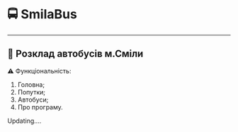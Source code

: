 # :oncoming_bus: SmilaBus
------------------------------
:bus: Розклад автобусів м.Сміли
------------------------------
:warning: Функціональність:

1. Головна;
2. Попутки;
3. Автобуси;
4. Про програму.


Updating....
